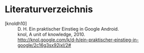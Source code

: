 # Literaturverzeichnis

<dl class="bib">
<dt id="knoldh10">[knoldh10]</dt>
<dd>
    <span class="bib_author">D. H.</span>
    <span class="bib_title">Ein praktischer Einstieg in Google Android</span>.<br>
    <span class="bib_publisher">knol, A unit of knowledge</span>, <span class="bib_year">2010</span>.<br>
    <a href="http://knol.google.com/k/d-h/ein-praktischer-einstieg-in-google/2c16g3sx92jxl/2#aspx" class="bib_url">http://knol.google.com/k/d-h/ein-praktischer-einstieg-in-google/2c16g3sx92jxl/2#</a>
</dd>
